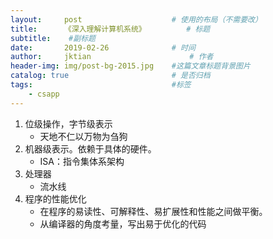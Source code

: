 ```yaml
---
layout:     post   				    # 使用的布局（不需要改）
title:      《深入理解计算机系统》			# 标题 
subtitle:  	 #副标题
date:       2019-02-26 				# 时间
author:     jktian 						# 作者
header-img: img/post-bg-2015.jpg 	#这篇文章标题背景图片
catalog: true 						# 是否归档
tags:								#标签
    - csapp
---
```


1. 位级操作，字节级表示
	- 天地不仁以万物为刍狗
2. 机器级表示。依赖于具体的硬件。
	- ISA：指令集体系架构
3. 处理器
	- 流水线
4. 程序的性能优化
	- 在程序的易读性、可解释性、易扩展性和性能之间做平衡。
	- 从编译器的角度考量，写出易于优化的代码